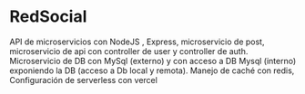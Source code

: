 # RedSocial
API de microservicios con NodeJS , Express, microservicio de post, microservicio de api con controller de user y controller de auth. Microservicio de DB con MySql (externo) y con acceso a DB Mysql (interno) exponiendo la DB (acceso a Db local y remota). Manejo de caché con redis, Configuración de serverless con vercel
